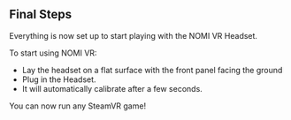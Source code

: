 ## Final Steps

Everything is now set up to start playing with the NOMI VR Headset. 

To start using NOMI VR:
- Lay the headset on a flat surface with the front panel facing the ground
- Plug in the Headset.
- It will automatically calibrate after a few seconds.

You can now run any SteamVR game!